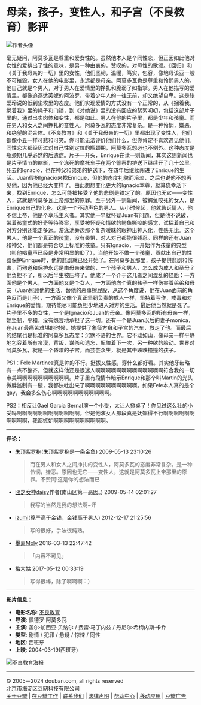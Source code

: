 # 母亲，孩子，变性人，和子宫（不良教育）影评

![作者头像](https://img9.doubanio.com/icon/u1742954-116.jpg)

毫无疑问，阿莫多瓦是尊重和爱女性的。虽然他本人是个同性恋，但正因如此他对女性的爱排出了性的意味，是另一种由衷的，赞叹的，对母性的歌颂。《回归》和《关于我母亲的一切》里的女性，他们坚韧，温暖，笃实，包容，像地母该亚一般不可摧毁。女人在他的电影里，永远都是母亲。阿莫多瓦也是尊重和怜悯男人的。他自己就是个男人，对于男人在爱情里的挣扎和脆弱了如指掌。男人在他描写的爱情里，都像追逐达芙妮的阿波罗，带着少年人的一往无前，却又绝望自卑。这是张爱玲说的低到尘埃里的态度。他们实现爱情的方式没有一个正常的，从《捆着我，绑着我》里的绳子和门锁，到《对她说》里的没有回应的絮絮叨叨，包括这部片子里的，通过出卖肉体和变性，都是如此。男人在他的片子里，都是少年和孩童。而在男人和女人之间挣扎的变性人，阿莫多瓦的态度非常复杂。是一种怜悯，嫌恶，和绝望的混合体。《不良教育》和《关于我母亲的一切》里都出现了变性人，他们都像小丑一样可悲和可笑。你可能无法评价他们什么，但你肯定不喜欢遇见他们。同性恋大都经历过对自己性别定位的瓶颈期，阿莫多瓦想必也不例外。这种态度是瓶颈期几乎必然的后遗症。片子一开头，Enrique在读一则新闻，其实这则新闻也是片子情节的缩影，一个冻死的摩托车手在两个警察的护送下继续开了几十公里。死去的Ignacio，也在神父和弟弟的护送下，在四年后继续闯进了Enrique的生活。Juan假扮Ignacio来找Enrique，但他的态度礼貌而冷淡，之后也说他不想再见他，因为他已经大变样了。由此想想变化更大的Ignacio本尊，就算侥幸活下来，找到Enrique，怎么可能被接受？他的悲剧是铁定了的。原因也无它——变性人，这就是阿莫多瓦上帝那里的原罪。至于另外一则新闻，被鳄鱼咬死的女人，是Enrique自己的化身。这是一个不动声色的男人。从小时候起，他就告诉情人，他不信上帝，他是个享乐主义者。其实他一早就怀疑Juan有问题，但是他不说破，带着孩童式的好奇等待答案，享受被怀疑和情欲的鳄鱼撕咬的感觉，试探着自己和对方分别还能走多远。游泳池旁边那个复杂暧昧的眼神出神入化，性感无比。这个男人，他是一个真正的孩童，没有畏惧，对人对己都能很残忍。同样的还有Juan和神父，他们都是符合以上标准的孩童。只有Ignacio，一开始作为孩童的典型（叫他唱童声已经是非常明显的ID了），当他开始不做一个孩童，贡献出自己的性器保护Enrique时，他的悲剧就已经开始了。在阿莫多瓦那里，孩子提供悲剧和伤害，而殉道和保护永远是由母亲来做的，一个孩子和男人，怎么成为成人和圣母？他负担不了，所以后半生被压垮了。他成了一个介于这几者之间混乱的怪胎：一方面他是个男人，一方面他又是个女人，一方面他向个真的孩子一样伤害着弟弟和母亲（Juan照顾他的生活，替他的恶事擦屁股，从这个角度说，他在Juan面前的角色反而是儿子），一方面又像个真正坚韧负责的成人一样，坚持着写作，戒毒和对Enrique的爱情，期待能尽可能负担少地进入对方的生活。最后他当然就是死了。片子里不多的女性，一个是Ignacio和Juan的母亲。像阿莫多瓦的所有母亲一样，她坚韧，平和，没有怨言地承担了这一切。还有一个是Juan以后的妻子monica，在Juan最痛苦难堪的时候，她提供了象征方舟和子宫的汽车，救走了他。而最后的结尾也是标准的阿莫多瓦态度：沉默不语的世界。它不动如山，像母亲一样平静地包容着所有冷漠，背叛，谋杀和遗忘，酝酿着下一次，另一种欲的胎动。世界对阿莫多瓦，就是一个昏暗的子宫。而芸芸众生，就是其中跌跌撞撞的孩子。

PS1：Fele Martinez真是帅的不行。挺拔又性感，穿什么都好看。其实他牙齿略有一点不整齐，但就这样他还是很迷人啊啊啊啊啊啊啊啊啊啊啊啊啊符合我的一切审美啊啊啊啊啊啊啊啊啊啊。片子里有段情节暗示Enrique和那个叫Martin的光头微胖监制有一腿，我都快吐出来了啊啊啊啊啊啊啊啊啊啊。如果Fele本人真的是个gay，我会多么伤心啊啊啊啊啊啊啊啊啊啊啊。

PS2：相反让Gael Garcia Bernal演一个小受，太让人掀桌了！你见过这么壮的小受吗啊啊啊啊啊啊啊啊啊啊啊啊。但是他演女人那段真是妩媚得不行啊啊啊啊啊啊啊啊啊啊，我都嫉妒啊啊啊啊啊啊啊啊啊啊。

---

**评论：**

- [朱顶紫罗袍](https://www.douban.com/people/3151774 "朱顶紫罗袍")(朱顶紫罗袍是一条金鱼) 2009-05-13 23:10:26
  > 而在男人和女人之间挣扎的变性人，阿莫多瓦的态度非常复杂。是一种怜悯，嫌恶。原因也无它——变性人，这就是阿莫多瓦上帝那里的原罪。不赞同!这是你的想法而已

- [囧之女神daisy](https://www.douban.com/people/1742954 "囧之女神daisy")作者(南山区第一恶囡。) 2009-05-14 02:01:27
  > 我写的当然是我的想法啊~汗

- [izumi](https://www.douban.com/people/37740931/ "izumi")(尊严高于金钱，金钱高于男人) 2012-12-17 21:25:56
  > 写的很好，手法很纯熟。

- [墨离Moly](https://www.douban.com/people/81483180/ "墨离Moly") 2016-03-13 22:47:42
  > 「内容不可见」

- [梅大姑](https://www.douban.com/people/60129826/ "梅大姑") 2017-05-12 00:33:19
  > 写得很棒，除了啊啊啊：）

---

**影片信息：**

- **电影名称**: [不良教育](https://movie.douban.com/subject/1291878/)
- **导演**: 佩德罗·阿莫多瓦
- **主演**: 盖尔·加西亚·贝纳尔 / 费雷·马丁内兹 / 丹尼尔·希梅内斯·卡乔
- **类型**: 剧情 / 犯罪 / 悬疑 / 惊悚 / 同性
- **地区**: 西班牙
- **上映**: 2004-03-19(西班牙)

![不良教育海报](https://img9.doubanio.com/view/photo/s_ratio_poster/public/p1910921856.webp)

---

© 2005－2024 douban.com, all rights reserved  
北京市海淀区豆网科技有限公司  
[关于豆瓣](https://www.douban.com/about) | [在豆瓣工作](https://www.douban.com/jobs) | [联系我们](https://www.douban.com/about?topic=contactus) | [法律声明](https://www.douban.com/about/legal) | [帮助中心](https://help.douban.com/?app=movie) | [移动应用](https://www.douban.com/doubanapp/) | [豆瓣广告](https://www.douban.com/partner/)